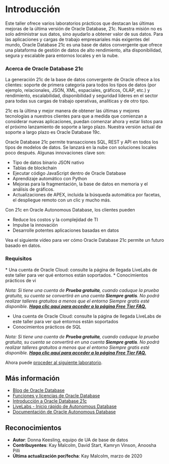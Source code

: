 # Introducción

Este taller ofrece varios laboratorios prácticos que destacan las últimas mejoras de la última versión de Oracle Database, 21c. Nuestra misión no es solo administrar sus datos, sino ayudarlo a obtener valor de sus datos. Para las aplicaciones y cargas de trabajo empresariales más exigentes del mundo, Oracle Database 21c es una base de datos convergente que ofrece una plataforma de gestión de datos de alto rendimiento, alta disponibilidad, segura y escalable para entornos locales y en la nube.

### Acerca de Oracle Database 21c

La generación 21c de la base de datos convergente de Oracle ofrece a los clientes: soporte de primera categoría para todos los tipos de datos (por ejemplo, relacionales, JSON, XML, espaciales, gráficos, OLAP, etc.) y rendimiento, escalabilidad, disponibilidad y seguridad líderes en el sector para todas sus cargas de trabajo operativas, analíticas y de otro tipo.

21c es la última y mejor manera de obtener las últimas y mejores tecnologías a nuestros clientes para que a medida que comienzan a considerar nuevas aplicaciones, puedan comenzar ahora y estar listos para el próximo lanzamiento de soporte a largo plazo. Nuestra versión actual de soporte a largo plazo es Oracle Database 19c.

Oracle Database 21c permite transacciones SQL, REST y API en todos los tipos de modelos de datos. Se lanzará en la nube con soluciones locales poco después. Algunas innovaciones clave son:

*   Tipo de datos binario JSON nativo
*   Tablas de blockchain
*   Ejecutar código JavaScript dentro de Oracle Database
*   Aprendizaje automático con Python
*   Mejoras para la fragmentación, la base de datos en memoria y el análisis de gráficos.
*   Actualizaciones de APEX, incluida la búsqueda automática por facetas, el despliegue remoto con un clic y mucho más.

Con 21c en Oracle Autonomous Database, los clientes pueden

*   Reduce los costos y la complejidad de TI
*   Impulse la innovación
*   Desarrolle potentes aplicaciones basadas en datos

Vea el siguiente vídeo para ver cómo Oracle Database 21c permite un futuro basado en datos.

[](youtube:recR8UR13o8)

### Requisitos

\* Una cuenta de Oracle Cloud: consulte la página de llegada LiveLabs de este taller para ver qué entornos están soportados. \* Conocimientos prácticos de vi

_Nota: Si tiene una cuenta de **Prueba gratuita**, cuando caduque la prueba gratuita, su cuenta se convertirá en una cuenta **Siempre gratis**. No podrá realizar talleres gratuitos a menos que el entorno Siempre gratis esté disponible. **[Haga clic aquí para acceder a la página Free Tier FAQ.](https://www.oracle.com/cloud/free/faq.html)**_

*   Una cuenta de Oracle Cloud: consulte la página de llegada LiveLabs de este taller para ver qué entornos están soportados
*   Conocimientos prácticos de SQL

_Nota: Si tiene una cuenta de **Prueba gratuita**, cuando caduque la prueba gratuita, su cuenta se convertirá en una cuenta **Siempre gratis**. No podrá realizar talleres gratuitos a menos que el entorno Siempre gratis esté disponible. **[Haga clic aquí para acceder a la página Free Tier FAQ.](https://www.oracle.com/cloud/free/faq.html)**_

Ahora puede [proceder al siguiente laboratorio](#next).

## Más información

*   [Blog de Oracle Database](http://blogs.oracle.com/database)
*   [Funciones y licencias de Oracle Database](https://apex.oracle.com/database-features/)
*   [Introducción a Oracle Database 21c](https://blogs.oracle.com/database/introducing-oracle-database-21c)
*   [LiveLabs - Inicio rápido de Autonomous Database](https://apexapps.oracle.com/pls/apex/dbpm/r/livelabs/view-workshop?wid=582)
*   [Documentación de Oracle Autonomous Database](https://docs.oracle.com/en-us/iaas/Content/Database/Concepts/adboverview.htm)

## Reconocimientos

*   **Autor**: Donna Keesling, equipo de UA de base de datos
*   **Contribuyentes**: Kay Malcolm, David Start, Kamryn Vinson, Anoosha Pilli
*   **Última actualización por/fecha**: Kay Malcolm, marzo de 2020